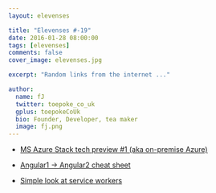 ```yaml
---
layout: elevenses

title: "Elevenses #-19"
date: 2016-01-28 08:00:00
tags: [elevenses]
comments: false
cover_image: elevenses.jpg

excerpt: "Random links from the internet ..."

author:
  name: fJ
  twitter: toepoke_co_uk
  gplus: toepokeCoUk
  bio: Founder, Developer, tea maker
  image: fj.png
---
```


* [MS Azure Stack tech preview #1 (aka on-premise Azure)](https://azure.microsoft.com/en-us/blog/announcing-the-first-technical-preview-of-microsoft-azure-stack/)

* [Angular1 -> Angular2 cheat sheet](http://blogs.msmvps.com/deborahk/angular-1-x-to-angular-2-quick-reference/)

* [Simple look at service workers](http://deanhume.com/home/blogpost/create-a-really--really-simple-offline-page-using-service-workers/10135)

